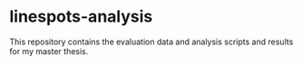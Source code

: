 # linespots-analysis
This repository contains the evaluation data and analysis scripts and results for my master thesis.
